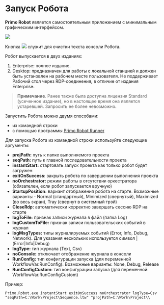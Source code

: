 # Запуск Робота

**Primo Robot** является самостоятельным приложением с минимальным графическим интерфейсом.

![](<../../.gitbook/assets/0 (8).png>)

Кнопка ![](<../../.gitbook/assets/4 (8).png>) служит для очистки текста консоли Робота.

Робот выпускается в двух изданиях:

1. Enterprise: полное издание.
2. Desktop: предназначен для работы с локальной станцией и должен быть установлен на рабочем месте пользователя. Не поддерживает Рабочий стол через RDP-соединения, в отличие от издания Enterprise.

> **Примечание**. Ранее также была доступна лицензия Standard (усеченное издание), но в настоящее время она является устаревшей. Запросить ее более невозможно.

Запустить Робота можно двумя способами:
* из командной строки
* с помощью программы [Primo Robot Runner](https://docs.primo-rpa.ru/primo-rpa/primo-robot/robot-runner/README)

Для запуска Робота из командной строки используйте следующие аргументы:

* **projPath:** путь к папке выполняемого проекта
* **seqPath:** путь к главной последовательности проекта
* **instantStart:** стартовать запуск проекта как только робот будет загружен
* **exitOnSuccess:** закрыть робота по завершении выполнения проекта
* **noOrchestrator:** режим работы в отсутствии оркестратора (обязателен, если робот запускается вручную)
* **StartupPosition:** вариант отображения робота на старте. Возможные варианты - Normal (стандартный), Minimized (свернутый), Maximized (во весь экран), Tray (свернут в системный трэй)
* **CloseRdp:** автоматически корректно завершать сессию RDP на старте
* **logToFile:** признак записи журнала в файл (папка Log)
* **logCustomToFile:** признак записи пользовательских событий в журнал
* **logMsgTypes:** типы журналируемых событий (Error, Info, Debug, Network). Для указания нескольких используется символ | (Error|Info|Debug)
* **logType:** тип журнала (Text, Csv)
* **noConsole:** отключает отображение журнала в консоли
* **RunConfig:** тип конфигурации запуска (для переменной WorkflowVar.RunConfig). Возможные варианты: None, Debug, Release
* **RunConfigCustom:** тип конфигурации запуска (для переменной WorkflowVar.RunConfigCustom)

Пример:

`Primo.Robot.exe instantStart exitOnSuccess noOrchestrator logType=Csv "seqPath=C:\Work\Project\Sequence.ltw" "projPath=C:\Work\Project\\`
